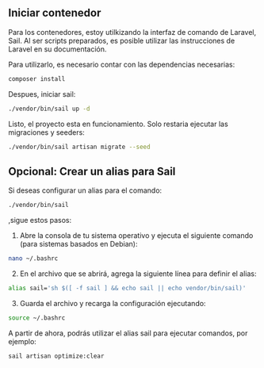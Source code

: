 ## Iniciar contenedor

Para los contenedores, estoy utilkizando la interfaz de comando de Laravel, Sail. Al ser scripts preparados, es posible utilizar las instrucciones de Laravel en su documentación.

Para utilizarlo, es necesario contar con las dependencias necesarias:

```bash
composer install
```

Despues, iniciar sail: 

```bash
./vendor/bin/sail up -d
```
Listo, el proyecto esta en funcionamiento. Solo restaria ejecutar las migraciones y seeders:

```bash
./vendor/bin/sail artisan migrate --seed
```

## Opcional: Crear un alias para Sail

Si deseas configurar un alias para el comando:

```bash
./vendor/bin/sail
```
,sigue estos pasos:

1. Abre la consola de tu sistema operativo y ejecuta el siguiente comando (para sistemas basados en Debian):

```bash
nano ~/.bashrc
```

2. En el archivo que se abrirá, agrega la siguiente línea para definir el alias:

```bash
alias sail='sh $([ -f sail ] && echo sail || echo vendor/bin/sail)'
```

3. Guarda el archivo y recarga la configuración ejecutando:

```bash
source ~/.bashrc
```

A partir de ahora, podrás utilizar el alias sail para ejecutar comandos, por ejemplo:

```bash
sail artisan optimize:clear
```
